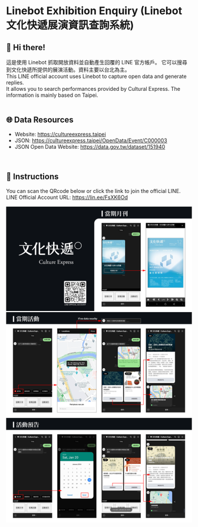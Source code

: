 # Linebot Exhibition Enquiry (Linebot 文化快遞展演資訊查詢系統)

## 👋 Hi there! <br>
這是使用 Linebot 抓取開放資料並自動產生回覆的 LINE 官方帳戶。
它可以搜尋到文化快遞所提供的展演活動。資料主要以台北為主。<br>
This LINE official account uses Linebot to capture open data and generate replies. <br>
It allows you to search performances provided by Cultural Express. The information is mainly based on Taipei. <br><br>

## 🌐 Data Resources
- Website: https://cultureexpress.taipei
- JSON: https://cultureexpress.taipei/OpenData/Event/C000003
- JSON Open Data Website: https://data.gov.tw/dataset/151940
<br>

## 📌 Instructions
You can scan the QRcode below or click the link to join the official LINE. <br>
LINE Official Account URL: https://lin.ee/FsXK6Od
<br><br>
![img1](https://github.com/sleepyhazzzel/cultureexpress_linbot/blob/main/img/%201.png)<br>
![img2](https://github.com/sleepyhazzzel/cultureexpress_linbot/blob/main/img/%202.png)<br>
![img3](https://github.com/sleepyhazzzel/cultureexpress_linbot/blob/main/img/%203.png)<br>

